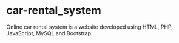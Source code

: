 # car-rental_system

Online car rental system is a website developed using HTML, PHP, JavaScript, MySQL and Bootstrap.  
